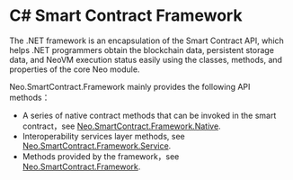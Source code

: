 # C# Smart Contract Framework

The .NET framework is an encapsulation of the Smart Contract API, which helps .NET programmers obtain the blockchain data, persistent storage data, and NeoVM execution status easily using the classes, methods, and properties of the core Neo module.

Neo.SmartContract.Framework mainly provides the following API methods：

- A series of native contract methods that can be invoked in the smart contract，see [Neo.SmartContract.Framework.Native](https://developers.neo.org/docs/n3/reference/scapi/framework/native). 
- Interoperability services layer methods, see [Neo.SmartContract.Framework.Service](https://developers.neo.org/docs/n3/reference/scapi/framework/services).
- Methods provided by the framework，see [Neo.SmartContract.Framework](https://developers.neo.org/docs/n3/reference/scapi/framework/framework).

